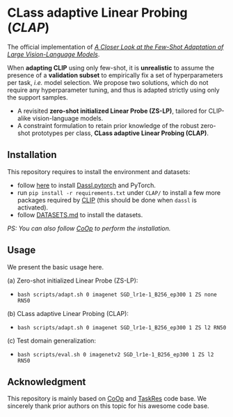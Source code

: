 # CLass adaptive Linear Probing (*CLAP*)
The official implementation of [*A Closer Look at the Few-Shot Adaptation of Large Vision-Language Models*](https://arxiv.org/abs/2312.12730).

When **adapting CLIP** using only few-shot, it is **unrealistic** to assume the presence of a **validation subset** to empirically
fix a set of hyperparameters per task, *i.e.* model selection. We propose two solutions, which do not require any hyperparameter 
tuning, and thus is adapted strictly using only the support samples.

- A revisited **zero-shot initialized Linear Probe (ZS-LP)**, tailored for CLIP-alike vision-language models.
- A constraint formulation to retain prior knowledge of the robust zero-shot prototypes per class,
  **CLass adaptive Linear Probing (CLAP)**.

## Installation
This repository requires to install the environment and datasets:
- follow [here](https://github.com/KaiyangZhou/Dassl.pytorch#installation) to install [Dassl.pytorch](https://github.com/KaiyangZhou/Dassl.pytorch) and PyTorch.
- run `pip install -r requirements.txt` under `CLAP/` to install a few more packages required by [CLIP](https://github.com/openai/CLIP) (this should be done when `dassl` is activated).
- follow [DATASETS.md](DATASETS.md) to install the datasets.

*PS: You can also follow [CoOp](https://github.com/KaiyangZhou/CoOp) to perform the installation.*

## Usage
We present the basic usage here.

(a) Zero-shot initialized Linear Probe (ZS-LP):
- `bash scripts/adapt.sh 0 imagenet SGD_lr1e-1_B256_ep300 1 ZS none RN50`

(b) CLass adaptive Linear Probing (CLAP):
- `bash scripts/adapt.sh 0 imagenet SGD_lr1e-1_B256_ep300 1 ZS l2 RN50`

(c) Test domain generalization:
- `bash scripts/eval.sh 0 imagenetv2 SGD_lr1e-1_B256_ep300 1 ZS l2 RN50`

## Acknowledgment
This repository is mainly based on [CoOp](https://github.com/KaiyangZhou/CoOp) and [TaskRes](https://github.com/geekyutao/TaskRes) code base. We sincerely thank prior authors on this topic for his awesome code base.

